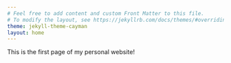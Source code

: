 ```yaml
---
# Feel free to add content and custom Front Matter to this file.
# To modify the layout, see https://jekyllrb.com/docs/themes/#overriding-theme-defaults
theme: jekyll-theme-cayman
layout: home
---
```



This is the first page of my personal website!
